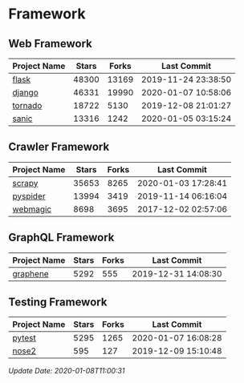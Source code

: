 # Framework

## Web Framework

| Project Name | Stars | Forks | Last Commit |
| ------------ | ----- | ----- | ----------- |
| [flask](https://github.com/pallets/flask) | 48300 | 13169 | 2019-11-24 23:38:50 |
| [django](https://github.com/django/django) | 46331 | 19990 | 2020-01-07 10:58:06 |
| [tornado](https://github.com/tornadoweb/tornado) | 18722 | 5130 | 2019-12-08 21:01:27 |
| [sanic](https://github.com/huge-success/sanic) | 13316 | 1242 | 2020-01-05 03:15:24 |

## Crawler Framework

| Project Name | Stars | Forks | Last Commit |
| ------------ | ----- | ----- | ----------- |
| [scrapy](https://github.com/scrapy/scrapy) | 35653 | 8265 | 2020-01-03 17:28:41 |
| [pyspider](https://github.com/binux/pyspider) | 13994 | 3419 | 2019-11-14 06:16:04 |
| [webmagic](https://github.com/code4craft/webmagic) | 8698 | 3695 | 2017-12-02 02:57:06 |

## GraphQL Framework

| Project Name | Stars | Forks | Last Commit |
| ------------ | ----- | ----- | ----------- |
| [graphene](https://github.com/graphql-python/graphene) | 5292 | 555 | 2019-12-31 14:08:30 |

## Testing Framework

| Project Name | Stars | Forks | Last Commit |
| ------------ | ----- | ----- | ----------- |
| [pytest](https://github.com/pytest-dev/pytest) | 5295 | 1265 | 2020-01-07 16:08:28 |
| [nose2](https://github.com/nose-devs/nose2) | 595 | 127 | 2019-12-09 15:10:48 |

*Update Date: 2020-01-08T11:00:31*